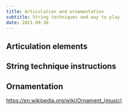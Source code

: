```yaml
---
title: Articulation and ornamentation
subtitle: String techniques and way to play
date: 2021-09-30
---
```


## Articulation elements

<youtube-embed video="sFBz_VDpTVY" />

<youtube-embed video="b_mAdJfcEZg" />

## String technique instructions

<youtube-embed video="ux3Z3yAK-UE" />

## Ornamentation

https://en.wikipedia.org/wiki/Ornament_(music)

<youtube-embed video="64lyO-tlSZI" />

<youtube-embed video="Hx_-ZWk0sy0" />
